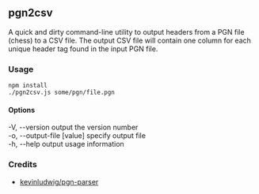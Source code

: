 ## pgn2csv

A quick and dirty command-line utility to output headers from a PGN file (chess) to a CSV file. The output CSV file will contain one column for each unique header tag found in the input PGN file.

### Usage

```
npm install
./pgn2csv.js some/pgn/file.pgn
```

#### Options

  -V, --version              output the version number  
  -o, --output-file [value]  specify output file  
  -h, --help                 output usage information  

### Credits

- [kevinludwig/pgn-parser](https://github.com/kevinludwig/pgn-parser)